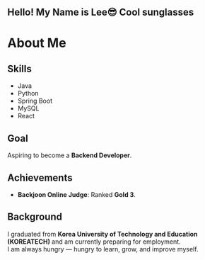 ## Hello! My Name is Lee<span>&#x1F60E;</span> Cool sunglasses

<!--
**gfdsa9497/gfdsa9497** is a ✨ _special_ ✨ repository because its `README.md` (this file) appears on your GitHub profile.

Here are some ideas to get you started:

- 🔭 I’m currently working on ...
- 🌱 I’m currently learning ...
- 👯 I’m looking to collaborate on ...
- 🤔 I’m looking for help with ...
- 💬 Ask me about ...
- 📫 How to reach me: ...
- 😄 Pronouns: ...
- ⚡ Fun fact: ...
-->

# About Me

## Skills
- Java
- Python
- Spring Boot
- MySQL
- React

## Goal
Aspiring to become a **Backend Developer**.

## Achievements
- **Backjoon Online Judge**: Ranked **Gold 3**.

## Background
I graduated from **Korea University of Technology and Education (KOREATECH)** and am currently preparing for employment.  
I am always hungry — hungry to learn, grow, and improve myself.
